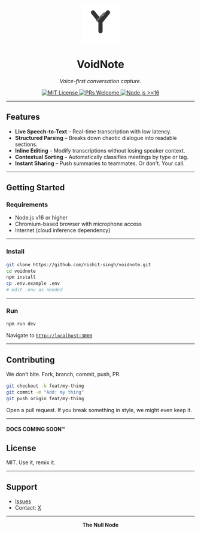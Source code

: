<div align="center">
  <img src="public/logo.svg" alt="VoidNote Logo" width="100">
  <h1>VoidNote</h1>
  <p><em>Voice-first conversation capture.</em></p>

  <a href="https://opensource.org/licenses/MIT">
    <img src="https://img.shields.io/badge/License-MIT-yellow.svg" alt="MIT License">
  </a>
  <a href="http://makeapullrequest.com">
    <img src="https://img.shields.io/badge/PRs-welcome-brightgreen.svg" alt="PRs Welcome">
  </a>
  <a href="https://nodejs.org/">
    <img src="https://img.shields.io/badge/node-%3E%3D16-brightgreen" alt="Node.js >=16">
  </a>
</div>

---

## Features

- **Live Speech-to-Text** – Real-time transcription with low latency.
- **Structured Parsing** – Breaks down chaotic dialogue into readable sections.
- **Inline Editing** – Modify transcriptions without losing speaker context.
- **Contextual Sorting** – Automatically classifies meetings by type or tag.
- **Instant Sharing** – Push summaries to teammates. Or don't. Your call.

---

## Getting Started

### Requirements

- Node.js v16 or higher
- Chromium-based browser with microphone access
- Internet (cloud inference dependency)

---

### Install

```bash
git clone https://github.com/rishit-singh/voidnote.git
cd voidnote
npm install
cp .env.example .env
# edit .env as needed
```

---

### Run

```bash
npm run dev
```

Navigate to [`http://localhost:3000`](http://localhost:3000)

---

## Contributing

We don’t bite. Fork, branch, commit, push, PR. 

```bash
git checkout -b feat/my-thing
git commit -m "Add: my thing"
git push origin feat/my-thing
```

Open a pull request. If you break something in style, we might even keep it.

---

#### DOCS COMING SOON™   

## License

MIT. Use it, remix it.

---

## Support

- [Issues](https://github.com/rishit-singh/voidnote/issues)
- Contact: [X](https://x.com/__coderish__)

---

<div align="center">
  <strong>The Null Node</strong>
</div>


